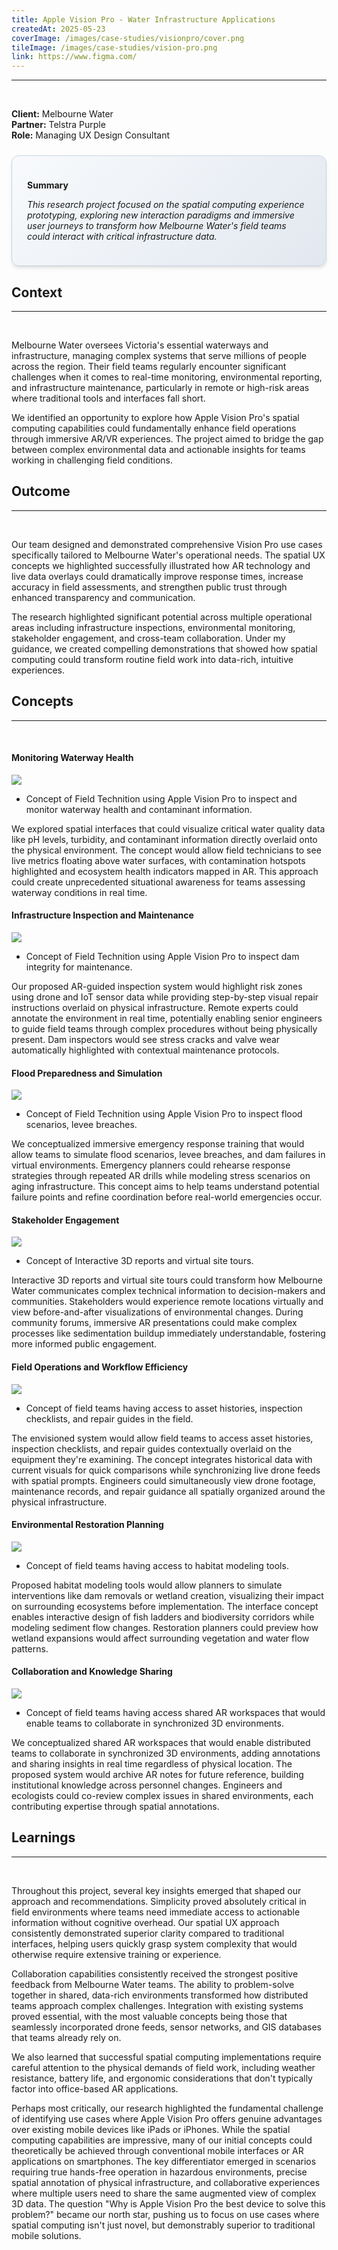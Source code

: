 ```yaml
---
title: Apple Vision Pro - Water Infrastructure Applications 
createdAt: 2025-05-23
coverImage: /images/case-studies/visionpro/cover.png
tileImage: /images/case-studies/vision-pro.png
link: https://www.figma.com/
---
```


---
<br>


**Client:** Melbourne Water  
**Partner:** Telstra Purple  
**Role:** Managing UX Design Consultant

<div style="background: linear-gradient(135deg, #f8fafc 0%, #e2e8f0 100%); border: 1px solid #cbd5e1; border-radius: 12px; padding: 1.5rem; margin: 1.5rem 0; box-shadow: 0 4px 6px -1px rgba(0, 0, 0, 0.1), 0 2px 4px -1px rgba(0, 0, 0, 0.06);">

**Summary**  

*This research project focused on the spatial computing experience prototyping, exploring new interaction paradigms and immersive user journeys to transform how Melbourne Water's field teams could interact with critical infrastructure data.*

</div>

## Context
---
<br>

Melbourne Water oversees Victoria's essential waterways and infrastructure, managing complex systems that serve millions of people across the region. Their field teams regularly encounter significant challenges when it comes to real-time monitoring, environmental reporting, and infrastructure maintenance, particularly in remote or high-risk areas where traditional tools and interfaces fall short.

We identified an opportunity to explore how Apple Vision Pro's spatial computing capabilities could fundamentally enhance field operations through immersive AR/VR experiences. The project aimed to bridge the gap between complex environmental data and actionable insights for teams working in challenging field conditions.

## Outcome
---
<br>

Our team designed and demonstrated comprehensive Vision Pro use cases specifically tailored to Melbourne Water's operational needs. The spatial UX concepts we highlighted successfully illustrated how AR technology and live data overlays could dramatically improve response times, increase accuracy in field assessments, and strengthen public trust through enhanced transparency and communication.

The research highlighted significant potential across multiple operational areas including infrastructure inspections, environmental monitoring, stakeholder engagement, and cross-team collaboration. Under my guidance, we created compelling demonstrations that showed how spatial computing could transform routine field work into data-rich, intuitive experiences.


## Concepts
---
<br>

#### Monitoring Waterway Health  

![](/images/case-studies/visionpro/AVP1.png)
* Concept of Field Technition using Apple Vision Pro to inspect and monitor waterway health and contaminant information.

We explored spatial interfaces that could visualize critical water quality data like pH levels, turbidity, and contaminant information directly overlaid onto the physical environment. The concept would allow field technicians to see live metrics floating above water surfaces, with contamination hotspots highlighted and ecosystem health indicators mapped in AR. This approach could create unprecedented situational awareness for teams assessing waterway conditions in real time.

#### Infrastructure Inspection and Maintenance  

![](/images/case-studies/visionpro/AVP2.png)
* Concept of Field Technition using Apple Vision Pro to inspect dam integrity for  maintenance.

Our proposed AR-guided inspection system would highlight risk zones using drone and IoT sensor data while providing step-by-step visual repair instructions overlaid on physical infrastructure. Remote experts could annotate the environment in real time, potentially enabling senior engineers to guide field teams through complex procedures without being physically present. Dam inspectors would see stress cracks and valve wear automatically highlighted with contextual maintenance protocols.

#### Flood Preparedness and Simulation  

![](/images/case-studies/visionpro/AVP3.png)
* Concept of Field Technition using Apple Vision Pro to inspect flood scenarios, levee breaches.

We conceptualized immersive emergency response training that would allow teams to simulate flood scenarios, levee breaches, and dam failures in virtual environments. Emergency planners could rehearse response strategies through repeated AR drills while modeling stress scenarios on aging infrastructure. This concept aims to help teams understand potential failure points and refine coordination before real-world emergencies occur.

#### Stakeholder Engagement  

![](/images/case-studies/visionpro/AVP4.png)
* Concept of Interactive 3D reports and virtual site tours.

Interactive 3D reports and virtual site tours could transform how Melbourne Water communicates complex technical information to decision-makers and communities. Stakeholders would experience remote locations virtually and view before-and-after visualizations of environmental changes. During community forums, immersive AR presentations could make complex processes like sedimentation buildup immediately understandable, fostering more informed public engagement.

#### Field Operations and Workflow Efficiency  

![](/images/case-studies/visionpro/AVP5.png)
* Concept of field teams having access to asset histories, inspection checklists, and repair guides in the field.

The envisioned system would allow field teams to access asset histories, inspection checklists, and repair guides contextually overlaid on the equipment they're examining. The concept integrates historical data with current visuals for quick comparisons while synchronizing live drone feeds with spatial prompts. Engineers could simultaneously view drone footage, maintenance records, and repair guidance all spatially organized around the physical infrastructure.

#### Environmental Restoration Planning  

![](/images/case-studies/visionpro/AVP6.png)
* Concept of field teams having access to habitat modeling tools.

Proposed habitat modeling tools would allow planners to simulate interventions like dam removals or wetland creation, visualizing their impact on surrounding ecosystems before implementation. The interface concept enables interactive design of fish ladders and biodiversity corridors while modeling sediment flow changes. Restoration planners could preview how wetland expansions would affect surrounding vegetation and water flow patterns.

#### Collaboration and Knowledge Sharing  

![](/images/case-studies/visionpro/AVP7.png)
* Concept of field teams having access shared AR workspaces that would enable teams to collaborate in synchronized 3D environments.

We conceptualized shared AR workspaces that would enable distributed teams to collaborate in synchronized 3D environments, adding annotations and sharing insights in real time regardless of physical location. The proposed system would archive AR notes for future reference, building institutional knowledge across personnel changes. Engineers and ecologists could co-review complex issues in shared environments, each contributing expertise through spatial annotations.

## Learnings
---
<br>

Throughout this project, several key insights emerged that shaped our approach and recommendations. Simplicity proved absolutely critical in field environments where teams need immediate access to actionable information without cognitive overhead. Our spatial UX approach consistently demonstrated superior clarity compared to traditional interfaces, helping users quickly grasp system complexity that would otherwise require extensive training or experience.

Collaboration capabilities consistently received the strongest positive feedback from Melbourne Water teams. The ability to problem-solve together in shared, data-rich environments transformed how distributed teams approach complex challenges. Integration with existing systems proved essential, with the most valuable concepts being those that seamlessly incorporated drone feeds, sensor networks, and GIS databases that teams already rely on.

We also learned that successful spatial computing implementations require careful attention to the physical demands of field work, including weather resistance, battery life, and ergonomic considerations that don't typically factor into office-based AR applications.

Perhaps most critically, our research highlighted the fundamental challenge of identifying use cases where Apple Vision Pro offers genuine advantages over existing mobile devices like iPads or iPhones. While the spatial computing capabilities are impressive, many of our initial concepts could theoretically be achieved through conventional mobile interfaces or AR applications on smartphones. The key differentiator emerged in scenarios requiring true hands-free operation in hazardous environments, precise spatial annotation of physical infrastructure, and collaborative experiences where multiple users need to share the same augmented view of complex 3D data. The question "Why is Apple Vision Pro the best device to solve this problem?" became our north star, pushing us to focus on use cases where spatial computing isn't just novel, but demonstrably superior to traditional mobile solutions.